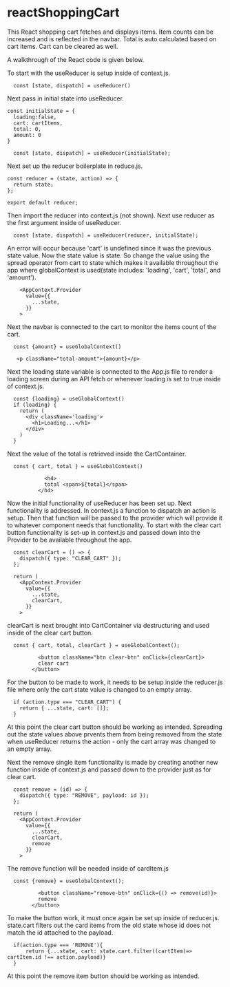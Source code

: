 # reactShoppingCart
This React shopping cart fetches and displays items. Item counts can be increased and is reflected in the navbar. Total is auto calculated based on cart items. Cart can be cleared as well.

A walkthrough of the React code is given below.

To start with the useReducer is setup inside of context.js.
```React
  const [state, dispatch] = useReducer()
```

Next pass in initial state into useReducer.
```React
const initialState = {
  loading:false,
  cart: cartItems,
  total: 0,
  amount: 0
}

  const [state, dispatch] = useReducer(initialState);
```  

Next set up the reducer boilerplate in reduce.js.
```React
const reducer = (state, action) => {
  return state;
};

export default reducer;
```

Then import the reducer into context.js (not shown). Next use reducer as the first argument inside of useReducer. 
```React
  const [state, dispatch] = useReducer(reducer, initialState);
```

An error will occur because 'cart' is undefined since it was the previous state value. Now the state value is state. So change the value using the spread operator from cart to state which makes it available throughout the app where globalContext is used(state includes: 'loading', 'cart', 'total', and 'amount').
```React
    <AppContext.Provider
      value={{
        ...state,
      }}
    >
```

Next the navbar is connected to the cart to monitor the items count of the cart.
```React
  const {amount} = useGlobalContext()
  
   <p className="total-amount">{amount}</p>
```

Next the loading state variable is connected to the App.js file to render a loading screen during an API fetch or whenever loading is set to true inside of context.js.
```React
  const {loading} = useGlobalContext()
  if (loading) {
    return (
      <div className='loading'>
        <h1>Loading...</h1>
      </div>
    )
  }
```

Next the value of the total is retrieved inside the CartContainer.
```React
  const { cart, total } = useGlobalContext()
  
            <h4>
            total <span>${total}</span>
          </h4>
```

Now the initial functionality of useReducer has been set up. Next functionality is addressed. In context.js a function to dispatch an action is setup. Then that function will be passed to the provider which will provide it to whatever component needs that functionality. To start with the clear cart button functionality is set-up in context.js and passed down into the Provider to be available throughout the app.
```React
  const clearCart = () => {
    dispatch({ type: "CLEAR_CART" });
  };

  return (
    <AppContext.Provider
      value={{
        ...state,
        clearCart,
      }}
    >
```

clearCart is next brought into CartContainer via destructuring and used inside of the clear cart button.
```React
  const { cart, total, clearCart } = useGlobalContext();
  
          <button className="btn clear-btn" onClick={clearCart}>
          clear cart
        </button>
```

For the button to be made to work, it needs to be setup inside the reducer.js file where only the cart state value is changed to an empty array.
```React
  if (action.type === "CLEAR_CART") {
    return { ...state, cart: []};
  }
```

At this point the clear cart button should be working as intended. Spreading out the state values above prvents them from being removed from the state when useReducer returns the action - only the cart array was changed to an empty array.

Next the remove single item functionality is made by creating another new function inside of context.js and passed down to the provider just as for clear cart.
```React
  const remove = (id) => {
    dispatch({ type: "REMOVE", payload: id });
  };

  return (
    <AppContext.Provider
      value={{
        ...state,
        clearCart,
        remove
      }}
    >
```

The remove function will be needed inside of cardItem.js
```React
  const {remove} = useGlobalContext();
  
          <button className="remove-btn" onClick={() => remove(id)}>
          remove
        </button>
```

To make the button work, it must once again be set up inside of reducer.js. state.cart filters out the card items from the old state whose id does not match the id attached to the payload.
```React
  if(action.type === 'REMOVE'){
      return {...state, cart: state.cart.filter((cartItem)=> cartItem.id !== action.payload)}
  }
```

At this point the remove item button should be working as intended. 

